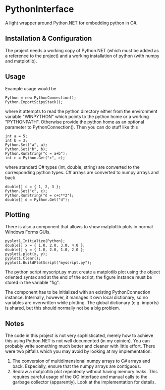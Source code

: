 # PythonInterface
A light wrapper around Python.NET for embedding python in C#.

## Installation & Configuration
The project needs a working copy of Python.NET (which must be added as a reference to the project) and a working installation of python (with numpy and matplotlib).

## Usage
Example usage would be

    Python = new PythonConnection();
    Python.ImportScipyStack();

where it attempts to read the python directory either from the environment variable "WINPYTHON" which points to the python home or a working "PYTHONPATH". Otherwise provide the python home as an optional parameter to PythonConnection().
Then you can do stuff like this
    
    int a = 5;
    int b = 3;
    Python.Set("a", a);
    Python.Set("b", b);
    Python.RunString("c = a+b");
    int c = Python.Get("c", c);

where standard C# types (int, double, string) are converted to the corresponding python types. C# arrays are converted to numpy arrays and back

    double[] c = { 1, 2, 3 };
    Python.Set("c", c);
    Python.RunString("d = c+c**2");
    double[] d = Python.Get("d");
    
## Plotting
There is also a component that allows to show matplotlib plots in normal Windows Forms GUIs.

    pyplot1.Initialize(Python);
    double[] x = { 1.0, 2.0, 3.0, 4.0 };
    double[] y = { 1.0, 2.0, 1.0, 2.0 };
    pyplot1.plot(x, y);
    pyplot1.Clear();
    pyplot1.BuildPlotScript("myscript.py");
  
The python script myscript.py must create a matplotlib plot using the object oriented syntax and at the end of the script,
the figure instance must be stored in the variable "fig".

The component has to be initialized with an existing PythonConnection instance. Internally, however, it manages it own local dictionary, so no variables are overwritten while plotting.
The global dictionary (e.g. imports) is shared, but this should normally not be a big problem.

## Notes
The code in this project is not very sophisticated, merely how to achieve this using Python.NET is not well documented (in my opinion). You can probably write something much better and cleaner with little effort.
There were two pitfalls which you may avoid by looking at my implementation:

1. The conversion of multidimensional numpy arrays to C# arrays and back. Especially, ensure that the numpy arrays are contiguous.
2. Redraw a matplotlib plot repeatedly without having memory leaks. This requires careful usage of the OO interface and manual calls to the garbage collector (apparently). Look at the implementation for details.


